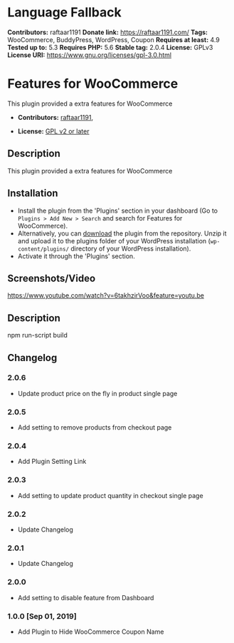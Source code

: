 # Language Fallback #
**Contributors:** raftaar1191
**Donate link:** https://raftaar1191.com/
**Tags:** WooCommerce, BuddyPress, WordPress, Coupon
**Requires at least:** 4.9
**Tested up to:** 5.3
**Requires PHP:** 5.6
**Stable tag:** 2.0.4
**License:** GPLv3
**License URI:** https://www.gnu.org/licenses/gpl-3.0.html

# Features for WooCommerce #

This plugin provided a extra features for WooCommerce


* **Contributors:** [raftaar1191](http://profiles.wordpress.org/raftaar1191),


* **License:** [GPL v2 or later]( http://www.gnu.org/licenses/gpl-2.0.html)

## Description ##

This plugin provided a extra features for WooCommerce

## Installation ##

* Install the plugin from the 'Plugins' section in your dashboard (Go to `Plugins > Add New > Search` and search for Features for WooCommerce).
* Alternatively, you can [download](http://downloads.wordpress.org/plugin/features-for-woocommerce.zip "Download Features for WooCommerce") the plugin from the repository. Unzip it and upload it to the plugins folder of your WordPress installation (`wp-content/plugins/` directory of your WordPress installation).
* Activate it through the 'Plugins' section.

## Screenshots/Video ##

https://www.youtube.com/watch?v=6takhzirVoo&feature=youtu.be

## Description ##

npm run-script build 


## Changelog ##
### 2.0.6 ###
   * Update product price on the fly in product single page
   
### 2.0.5 ###
   * Add setting to remove products from checkout page

### 2.0.4 ###
   * Add Plugin Setting Link
   
### 2.0.3 ###
   * Add setting to update product quantity in checkout single page
   
### 2.0.2 ###
   * Update Changelog

### 2.0.1 ###
   * Update Changelog
   
### 2.0.0 ###
   * Add setting to disable feature from Dashboard

### 1.0.0 [Sep 01, 2019] ###
   * Add Plugin to Hide WooCommerce Coupon Name